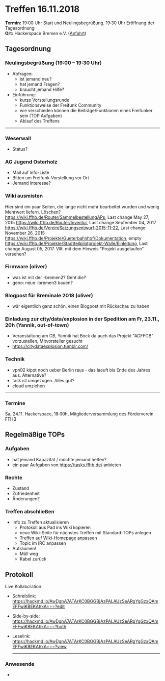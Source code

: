 # Treffen 16.11.2018

**Termin:** 19:00 Uhr Start und Neulingsbegrüßung, 19:30 Uhr Eröffnung der Tagesordnung  
**Ort:** Hackerspace Bremen e.V. ([Anfahrt](https://www.hackerspace-bremen.de/anfahrt/))

## Tagesordnung
### Neulingsbegrüßung (19:00 – 19:30 Uhr)
- Abfragen:
    - ist jemand neu?
    - hat jemand Fragen?
    - braucht jemand Hilfe?
- Einführung:
    - kurze Vorstellungsrunde
    - Funktionsweise der Freifunk Community
    - wie verschieden können die Beiträge/Funktionen eines Freifunker sein (TOP Aufgaben)
    - Ablauf des Treffens

---

### Weserwall
* Status?

### AG Jugend Osterholz
* Mail auf Info-Liste
* Bitten um Freifunk-Vorstellung vor Ort
* Jemand interesse?

### Wiki ausmisten
Hier sind ein paar Seiten, die lange nicht mehr bearbeitet wurden und wenig Mehrwert liefern.
Löschen?
https://wiki.ffhb.de/Router/SammelbestellungAPs, Last change May 27, 2015
https://wiki.ffhb.de/Router/Inventur, Last change  September 04, 2017
https://wiki.ffhb.de/Verein/Satzungsentwurf-2015-11-22, Last change November 26, 2015
https://wiki.ffhb.de/Projekte/Gueterbahnhof/Dokumentation, empty
https://wiki.ffhb.de/Projekte/Stadtteilpilotprojekt-Walle/Einleitung, Last change  August 05, 2017. Vllt. mit dem Hinweis "Projekt ausgelaufen" versehen?

### Firmware (oliver)
* was ist mit der -bremen2? Geht die?
* geno: neue -bremen3 bauen?

### Blogpost für Breminale 2018 (oliver)
* wär eigentlich ganz schön, einen Blogpost mit Rückschau zu haben

### Einladung zur city/data/explosion in der Spedition am Fr, 23.11., 20h  (Yannik, out-of-town)
- Veranstaltung am GB, Yannik hat Bock da auch das Projekt "AGFFGB" vorzustellen, Mitvorsteller gesucht
- https://citydataexplosion.tumblr.com/

### Technik
* vpn02 kippt noch ueber Berlin raus - das laeuft bis Ende des Jahres aus. Alternative?
* task ist umgezogen. Alles gut?
* cloud umziehen

---

### Termine
Sa, 24.11. Hackerspace, 18:00h, Mitgliederversammlung des Förderverein FFHB

## Regelmäßige TOPs

### Aufgaben
- hat jemand Kapazität / möchte jemand helfen?
- ein paar Aufgaben von https://tasks.ffhb.de/ anbieten

### Rechte
- Zustand
- Zufriedenheit
- Änderungen?

### Treffen abschließen
- Info zu Treffen aktualisieren
  - Protokoll aus Pad ins Wiki kopieren
  - neue Wiki-Seite für nächstes Treffen mit Standard-TOPs anlegen
  - [Treffen auf Wiki-Homepage anpassen](https://wiki.bremen.freifunk.net/Home)
  - Topic im IRC anpassen
- Aufräumen!
  - Müll weg
  - Kabel zurück


## Protokoll
Live Kollaboration:
- Schreiblink: https://hackmd.io/AwDgnA7ATArKC0BGGBjAzPALAUzSeARgYgGzxQAmEFFwiKBEKAhkA===?edit
- Side-by-side: https://hackmd.io/AwDgnA7ATArKC0BGGBjAzPALAUzSeARgYgGzxQAmEFFwiKBEKAhkA===?both
- Leselink: https://hackmd.io/AwDgnA7ATArKC0BGGBjAzPALAUzSeARgYgGzxQAmEFFwiKBEKAhkA===?view

	---

### Anwesende
* 